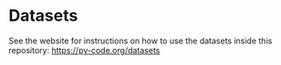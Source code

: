 # Datasets

See the website for instructions on how to use the datasets inside this repository: https://py-code.org/datasets

